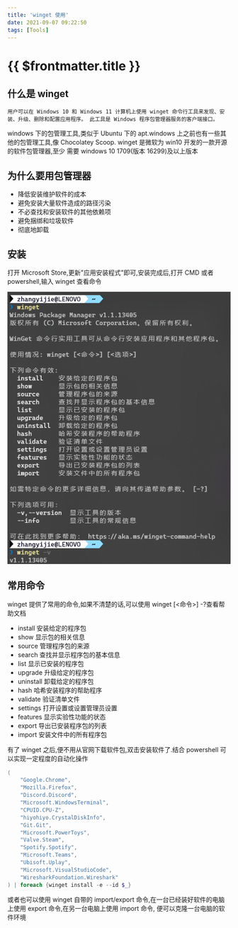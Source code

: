 ```yaml
---
title: 'winget 使用'
date: 2021-09-07 09:22:50
tags: [Tools]
---
```

# {{ $frontmatter.title }}

## 什么是 winget

```
用户可以在 Windows 10 和 Windows 11 计算机上使用 winget 命令行工具来发现、安装、升级、删除和配置应用程序。 此工具是 Windows 程序包管理器服务的客户端接口。
```

windows 下的包管理工具,类似于 Ubuntu 下的 apt.windows 上之前也有一些其他的包管理工具,像 Chocolatey Scoop. winget 是微软为 win10 开发的一款开源的软件包管理器,至少
需要 windows 10 1709(版本 16299)及以上版本

## 为什么要用包管理器

-   降低安装维护软件的成本
-   避免安装大量软件造成的路径污染
-   不必查找和安装软件的其他依赖项
-   避免捆绑和垃圾软件
-   彻底地卸载

## 安装

打开 Microsoft Store,更新"应用安装程式"即可,安装完成后,打开 CMD 或者 powershell,输入 winget 查看命令

![](../assets/1644201744305.png)

## 常用命令

winget 提供了常用的命令,如果不清楚的话,可以使用 winget [<命令>] -?查看帮助文档

-   install 安装给定的程序包
-   show 显示包的相关信息
-   source 管理程序包的来源
-   search 查找并显示程序包的基本信息
-   list 显示已安装的程序包
-   upgrade 升级给定的程序包
-   uninstall 卸载给定的程序包
-   hash 哈希安装程序的帮助程序
-   validate 验证清单文件
-   settings 打开设置或设置管理员设置
-   features 显示实验性功能的状态
-   export 导出已安装程序包的列表
-   import 安装文件中的所有程序包

有了 winget 之后,便不用从官网下载软件包,双击安装软件了.结合 powershell 可以实现一定程度的自动化操作

```ps1
(
	"Google.Chrome",
    "Mozilla.Firefox",
    "Discord.Discord",
    "Microsoft.WindowsTerminal",
    "CPUID.CPU-Z",
    "hiyohiyo.CrystalDiskInfo",
    "Git.Git",
    "Microsoft.PowerToys",
    "Valve.Steam",
    "Spotify.Spotify",
    "Microsoft.Teams",
    "Ubisoft.Uplay",
    "Microsoft.VisualStudioCode",
    "WiresharkFoundation.Wireshark"
) | foreach {winget install -e --id $_}
```

或者也可以使用 winget 自带的 import/export 命令,在一台已经装好软件的电脑上使用 export 命令,在另一台电脑上使用 import 命令,
便可以克隆一台电脑的软件环境

